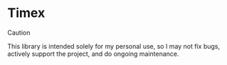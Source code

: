 # Timex

> [!CAUTION]
> This library is intended solely for my personal use, so I may not fix bugs,
> actively support the project, and do ongoing maintenance.

